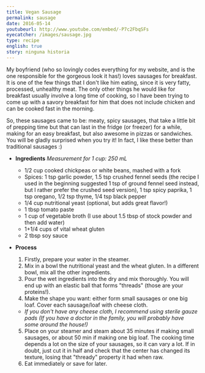 ```yaml
---
title: Vegan Sausage
permalink: sausage
date: 2016-05-14
youtubeurl: http://www.youtube.com/embed/-P7c2FbqSFs
eyecatcher: /images/sausage.jpg
type: recipe
english: true
story: ninguna historia
---
```


My boyfriend (who so lovingly codes everything for my website, and is the one responsible for the gorgeous look it has!) loves sausages for breakfast. It is one of the few things that I don't like him eating, since it is very fatty, processed, unhealthy meat. The only other things he would like for breakfast usually involve a long time of cooking, so I have been trying to come up with a savory breakfast for him that does not include chicken and can be cooked fast in the morning.

So, these sausages came to be: meaty, spicy sausages, that take a little bit of prepping time but that can last in the fridge (or freezer) for a while, making for an easy breakfast, but also awesome in pizzas or sandwiches. You will be gladly surprised when you try it! In fact, I like these better than traditional sausages :)

* **Ingredients** _Measurement for 1 cup: 250 mL_
  - 1/2 cup cooked chickpeas or white beans, mashed with a fork
  - Spices: 1 tsp garlic powder, 1.5 tsp crushed fennel seeds (the recipe I used in the beginning suggested 1 tsp of ground fennel seed instead, but I rather prefer the crushed seed version), 1 tsp spicy paprika, 1 tsp oregano, 1/2 tsp thyme, 1/4 tsp black pepper
  - 1/4 cup nutritional yeast (optional, but adds great flavor!)
  - 1 tbsp tomato paste
  - 1 cup of vegetable broth (I use about 1.5 tbsp of stock powder and then add water)
  - 1+1/4 cups of vital wheat gluten
  - 2 tbsp soy sauce

* **Process**
  1. Firstly, prepare your water in the steamer.
  2. Mix in a bowl the nutritional yeast and the wheat gluten. In a different bowl, mix all the other ingredients. 
  3. Pour the wet ingredients into the dry and mix thoroughly. You will end up with an elastic ball that forms "threads" (those are your proteins!). 
  4. Make the shape you want: either form small sausages or one big loaf. Cover each sausage/loaf with cheese cloth.
   - _If you don't have any cheese cloth, I recommend using sterile gauze pads (If you have a doctor in the family, you will probably have some around the house!)_
  5. Place on your steamer and steam about 35 minutes if making small sausages, or about 50 min if making one big loaf. The cooking time depends a lot on the size of your sausages, so it can vary a lot. If in doubt, just cut it in half and check that the center has changed its texture, losing that "thready" property it had when raw.
  6. Eat immediately or save for later.


